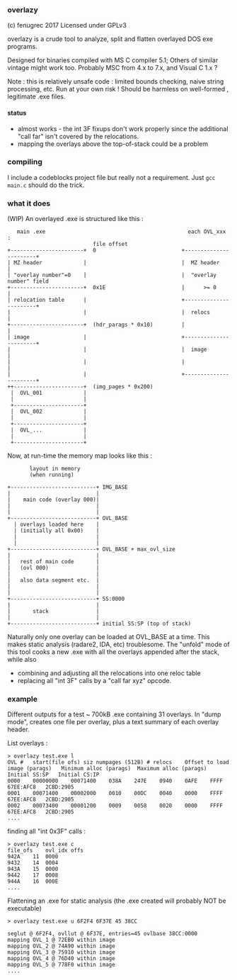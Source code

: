 ### overlazy
(c) fenugrec 2017
Licensed under GPLv3

overlazy is a crude tool to analyze, split and flatten overlayed DOS exe programs.
 
Designed for binaries compiled with MS C compiler 5.1;
Others of similar vintage might work too. Probably MSC from 4.x to 7.x, and Visual C 1.x ?

Note : this is relatively unsafe code : limited bounds checking, naive string processing, etc. Run at your own risk !
Should be harmless on well-formed , legitimate .exe files.

#### status
- almost works - the int 3F fixups don't work properly since the additional "call far" isn't covered by the relocations.
- mapping the overlays above the top-of-stack could be a problem

### compiling
I include a codeblocks project file but really not a requirement. Just
```gcc main.c```
should do the trick.

### what it does
(WIP)
An overlayed .exe is structured like this :

```
   main .exe                                             each OVL_xxx :
                           file offset
+-----------------------+  0                           +-----------------------+
| MZ header             |                              |  MZ header            |
| "overlay number"=0    |                              |  "overlay number" field
+-----------------------+  0x1E                        |      >= 0             |
| relocation table      |                              +-----------------------+
|                       |                              |  relocs               |
+-----------------------+  (hdr_parags * 0x10)         |                       |
| image                 |                              +-----------------------+
|                       |                              |  image                |
|                       |                              |                       |
|                       |                              +-----------------------+
++----------------------+  (img_pages * 0x200)
 |  OVL_001             |
 |                      |
 +----------------------+
 |  OVL_002             |
 |                      |
 +----------------------+
 |  OVL_...             |
 |                      |
 +----------------------+

```

Now, at run-time the memory map looks like this :

```
       layout in memory
       (when running)

+---------------------------+ IMG_BASE
|                           |
|    main code (overlay 000)|
|                           |
|                           |
+---------------------------+ OVL_BASE
  | overlays loaded here    |
  | (initially all 0x00)    |
  |                         |
  |                         |
+---------------------------+ OVL_BASE + max_ovl_size
|                           |
|   rest of main code       |
|   (ovl 000)               |
|                           |
|   also data segment etc.  |
|                           |
|                           |
+---------------------------+ SS:0000
|                           |
|       stack               |
|                           |
+---------------------------+ initial SS:SP (top of stack)

```

Naturally only one overlay can be loaded at OVL_BASE at a time. This makes static analysis (radare2, IDA, etc) troublesome.
The "unfold" mode of this tool cooks a new .exe with all the overlays appended after the stack, while also
 - combining and adjusting all the relocations into one reloc table
 - replacing all "int 3F" calls by a "call far xyz" opcode.


### example
Different outputs for a test ~ 700kB .exe containing 31 overlays.
In "dump mode", creates one file per overlay, plus a text summary of each overlay header.

List overlays :
```
> overlazy test.exe l
OVL #	start(file ofs)	siz	numpages (512B)	# relocs	Offset to load image (parags)	Minimum alloc (parags)	Maximum alloc (parags)	Initial SS:SP	Initial CS:IP	
0000	00000000	00071400	038A	247E	0940	0AFE	FFFF	67EE:AFC8	2CBD:2905
0001	00071400	00002000	0010	00DC	0040	0000	FFFF	67EE:AFC8	2CBD:2905
0002	00073400	00001200	0009	0058	0020	0000	FFFF	67EE:AFC8	2CBD:2905
....
```

finding all "int 0x3F" calls :
```
> overlazy test.exe c
file_ofs	ovl_idx	offs
942A	11	0000
9432	14	0004
943A	15	0000
9442	17	0008
944A	16	000E
....
```

Flattening an .exe for static analysis (the .exe created will probably NOT be executable)
```
> overlazy test.exe u 6F2F4 6F37E 45 38CC

seglut @ 6F2F4, ovllut @ 6F37E, entries=45 ovlbase 38CC:0000
mapping OVL_1 @ 72EB0 within image
mapping OVL_2 @ 74A90 within image
mapping OVL_3 @ 75910 within image
mapping OVL_4 @ 76D40 within image
mapping OVL_5 @ 778F0 within image
....
```

